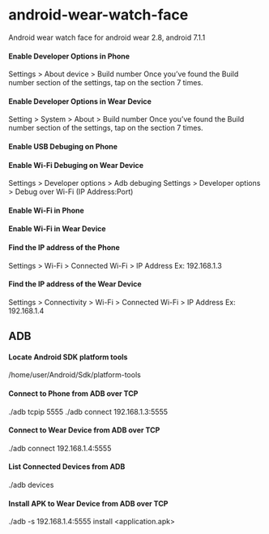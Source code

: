 # android-wear-watch-face
Android wear watch face for android wear 2.8, android 7.1.1

#### Enable Developer Options in Phone
Settings > About device > Build number
Once you’ve found the Build number section of the settings, tap on the section 7 times.

#### Enable Developer Options in Wear Device
Setting > System > About > Build number
Once you’ve found the Build number section of the settings, tap on the section 7 times.

#### Enable USB Debuging on Phone

#### Enable Wi-Fi Debuging on Wear Device
Settings > Developer options > Adb debuging
Settings > Developer options > Debug over Wi-Fi (IP Address:Port)

#### Enable Wi-Fi in Phone

#### Enable Wi-Fi in Wear Device

#### Find the IP address of the Phone
Settings > Wi-Fi > Connected Wi-Fi > IP Address
Ex: 192.168.1.3

#### Find the IP address of the Wear Device
Settings > Connectivity > Wi-Fi > Connected Wi-Fi > IP Address
Ex: 192.168.1.4

## ADB
#### Locate Android SDK platform tools
/home/user/Android/Sdk/platform-tools

#### Connect to Phone from ADB over TCP
./adb tcpip 5555
./adb connect 192.168.1.3:5555

#### Connect to Wear Device from ADB over TCP
./adb connect 192.168.1.4:5555

#### List Connected Devices from ADB
./adb devices

#### Install APK to Wear Device from ADB over TCP
./adb -s 192.168.1.4:5555 install <application.apk>
